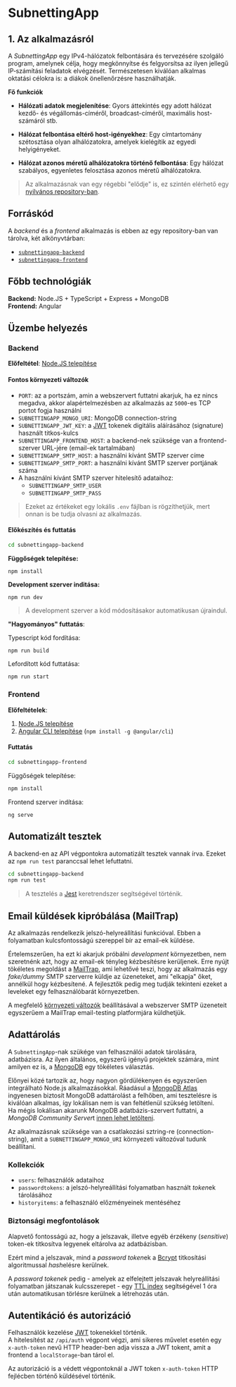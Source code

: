 # SubnettingApp

## 1. Az alkalmazásról

A _SubnettingApp_ egy IPv4-hálózatok felbontására és tervezésére szolgáló program, amelynek célja, hogy megkönnyítse és felgyorsítsa az ilyen jellegű IP‑számítási feladatok elvégzését. Természetesen kiválóan alkalmas oktatási célokra is: a diákok önellenőrzésre használhatják.

**Fő funkciók**

- **Hálózati adatok megjelenítése**:
  Gyors áttekintés egy adott hálózat kezdő- és végállomás-címéről, broadcast-címéről, maximális host-számáról stb.

- **Hálózat felbontása eltérő host-igényekhez**:
  Egy címtartomány szétosztása olyan alhálózatokra, amelyek kielégítik az egyedi helyigényeket.

- **Hálózat azonos méretű alhálózatokra történő felbontása**:
  Egy hálózat szabályos, egyenletes felosztása azonos méretű alhálózatokra.

> Az alkalmazásnak van egy régebbi "elődje" is, ez szintén elérhető egy [nyilvános repository-ban](https://github.com/Dansoftowner/SubnettingApp).

## Forráskód

A _backend_ és a _frontend_ alkalmazás is ebben az egy repository-ban van tárolva, két alkönyvtárban:

- [`subnettingapp-backend`](/subnettingapp-backend/)
- [`subnettingapp-frontend`](/subnettingapp-frontend/)

## Főbb technológiák

**Backend:** Node.JS + TypeScript + Express + MongoDB  
**Frontend:** Angular

## Üzembe helyezés

### Backend

**Előfeltétel**: [Node.JS telepítése](https://nodejs.org/en/download)

#### Fontos környezeti változók

- `PORT`: az a portszám, amin a webszervert futtatni akarjuk, ha ez nincs megadva, akkor alapértelmezésben az alkalmazás az `5000`-es TCP portot fogja használni
- `SUBNETTINGAPP_MONGO_URI`: MongoDB connection-string
- `SUBNETTINGAPP_JWT_KEY`: a [JWT](https://jwt.io/) tokenek digitális aláírásához (signature) használt titkos-kulcs
- `SUBNETTINGAPP_FRONTEND_HOST`: a backend-nek szüksége van a frontend-szerver URL-jére (email-ek tartalmában)
- `SUBNETTINGAPP_SMTP_HOST`: a használni kívánt SMTP szerver címe
- `SUBNETTINGAPP_SMTP_PORT`: a használni kívánt SMTP szerver portjának száma
- A használni kívánt SMTP szerver hitelesítő adataihoz:
  - `SUBNETTINGAPP_SMTP_USER`
  - `SUBNETTINGAPP_SMTP_PASS`

> Ezeket az értékeket egy lokális `.env` fájlban is rögzíthetjük, mert onnan is be tudja olvasni az alkalmazás.

#### Előkészítés és futtatás

```bash
cd subnettingapp-backend
```

**Függőségek telepítése:**

```bash
npm install
```

**Development szerver inditása:**

```
npm run dev
```

> A development szerver a kód módosításakor automatikusan újraindul.

**"Hagyományos" futtatás**:

Typescript kód fordítása:

```
npm run build
```

Lefordított kód futtatása:

```
npm run start
```

### Frontend

**Előfeltételek**:

1. [Node.JS telepítése](https://nodejs.org/en/download)
2. [Angular CLI telepítése](https://nodejs.org/en/download) (`npm install -g @angular/cli`)

#### Futtatás

```bash
cd subnettingapp-frontend

```

Függőségek telepítése:

```bash
npm install
```

Frontend szerver indítása:

```
ng serve
```

## Automatizált tesztek

A backend-en az API végpontokra automatizált tesztek vannak írva. Ezeket az `npm run test` paranccsal lehet lefuttatni.

```bash
cd subnettingapp-backend
npm run test
```

> A tesztelés a [Jest](https://jestjs.io/) keretrendszer segítségével történik.

## Email küldések kipróbálása (MailTrap)

Az alkalmazás rendelkezik jelszó-helyreállítási funkcióval. Ebben a folyamatban kulcsfontosságú szereppel bír az email-ek küldése.

Értelemszerűen, ha ezt ki akarjuk próbálni _development_ környezetben, nem szeretnénk azt, hogy az email-ek tényleg kézbesítésre kerüljenek.
Erre nyújt tökéletes megoldást a [MailTrap](https://mailtrap.io/), ami lehetővé teszi, hogy az alkalmazás egy _fake/dummy_ SMTP szerverre küldje az üzeneteket, ami "elkapja" őket, annélkül hogy kézbesítené. A fejlesztők pedig meg tudják tekinteni ezeket a leveleket egy felhasználóbarát környezetben.

A megfelelő [környezeti változók](#fontos-környezeti-változók) beállításával a webszerver SMTP üzeneteit egyszerűem a MailTrap email-testing platformjára küldhetjük.

## Adattárolás

A `SubnettingApp`-nak szükége van felhasználói adatok tárolására, adatbázisra.
Az ilyen általános, egyszerű igényű projektek számára, mint amilyen ez is, a [MongoDB](https://www.mongodb.com/) egy tökéletes választás.

Előnyei közé tartozik az, hogy nagyon gördülékenyen és egyszerűen integrálható Node.js alkalmazásokkal. Ráadásul a [MongoDB Atlas](https://www.mongodb.com/products/platform/atlas-database) ingyenesen biztosít MongoDB adattárolást a felhőben, ami tesztelésre is kiválóan alkalmas, így lokálisan nem is van feltétlenül szükség letölteni.  
Ha mégis lokálisan akarunk MongoDB adatbázis-szervert futtatni, a *MongoDB Community Server*t [innen lehet letölteni](https://www.mongodb.com/try/download/community).

Az alkalmazásnak szüksége van a csatlakozási sztring-re (connection-string), amit a `SUBNETTINGAPP_MONGO_URI` környezeti változóval tudunk beállítani.

### Kollekciók

- `users`: felhasználók adataihoz
- `passwordtokens`: a jelszó-helyreállítási folyamatban használt *token*ek tárolásához
- `historyitems`: a felhasználó előzményeinek mentéséhez

### Biztonsági megfontolások

Alapvető fontosságú az, hogy a jelszavak, illetve egyéb érzékeny (_sensitive_) token-ek titkosítva legyenek eltárolva az adatbázisban.

Ezért mind a jelszavak, mind a *password token*ek a [Bcrypt](https://www.npmjs.com/package/bcrypt) titkosítási algoritmussal *hash*elésre kerülnek.

A _password tokenek_ pedig - amelyek az elfelejtett jelszavak helyreállítási folyamatban játszanak kulcsszerepet - egy [TTL index](https://www.mongodb.com/docs/manual/core/index-ttl/) segítségével 1 óra után automatikusan törlésre kerülnek a létrehozás után.

## Autentikáció és autorizáció

Felhasználók kezelése [JWT](https://jwt.io/) tokenekkel történik.  
A hitelesítést az `/api/auth` végpont végzi, ami sikeres művelet esetén egy `x-auth-token` nevű HTTP header-ben
adja vissza a JWT tokent, amit a frontend a `localStorage`-ban tárol el.

Az autorizáció is a védett végpontoknál a JWT token `x-auth-token` HTTP fejlécben történő küldésével történik.